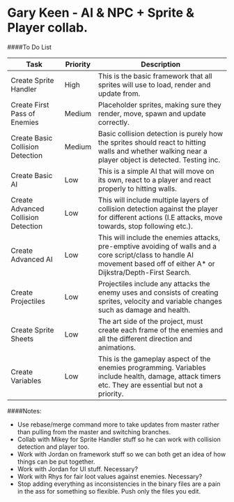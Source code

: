 # Gary Keen - AI & NPC + Sprite & Player collab.

####To Do List

Task|Priority|Description
----|--------|-----------
Create Sprite Handler|High|This is the basic framework that all sprites will use to load, render and update from.
Create First Pass of Enemies|Medium|Placeholder sprites, making sure they render, move, spawn and update correctly.
Create Basic Collision Detection|Medium|Basic collision detection is purely how the sprites should react to hitting walls and whether walking near a player object is detected. Testing inc.
Create Basic AI|Low|This is a simple AI that will move on its own, react to a player and react properly to hitting walls.
Create Advanced Collision Detection|Low|This will include multiple layers of collision detection against the player for different actions (I.E attacks, move towards, stop following etc.).
Create Advanced AI|Low|This will include the enemies attacks, pre-emptive avoiding of walls and a core script/class to handle AI movement based off of either A* or Dijkstra/Depth-First Search.
Create Projectiles|Low|Projectiles include any attacks the enemy uses and consists of creating sprites, velocity and variable changes such as damage and health.
Create Sprite Sheets|Low|The art side of the project, must create each frame of the enemies and all the different direction and animations.
Create Variables|Low|This is the gameplay aspect of the enemies programming. Variables include health, damage, attack timers etc. They are essential but not a priority.

####Notes:
- Use rebase/merge command more to take updates from master rather than pulling from the master and switching branches.
- Collab with Mikey for Sprite Handler stuff so he can work with collision detection and player too.
- Work with Jordan on framework stuff so we can both get an idea of how things can be put together.
- Work with Jordan for UI stuff. Necessary?
- Work with Rhys for fair loot values against enemies. Necessary?
- Stop adding everything as inconsistencies in the binary files are a pain in the ass for something so flexible. Push only the files you edit.
